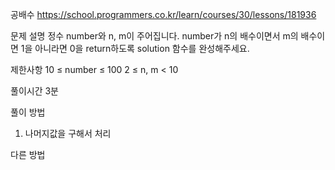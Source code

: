 공배수
https://school.programmers.co.kr/learn/courses/30/lessons/181936

문제 설명
정수 number와 n, m이 주어집니다. number가 n의 배수이면서 m의 배수이면 1을 아니라면 0을 return하도록 solution 함수를 완성해주세요.

제한사항
10 ≤ number ≤ 100
2 ≤ n, m < 10

풀이시간
3분

풀이 방법

1. 나머지값을 구해서 처리

다른 방법
